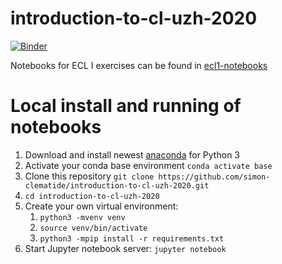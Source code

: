 # introduction-to-cl-uzh-2020
[![Binder](http://mybinder.org/badge_logo.svg)](http://mybinder.org/v2/gh/simon-clematide/introduction-to-cl-uzh-2020/master)


Notebooks for ECL I exercises can be found in [ecl1-notebooks](ecl1-notebooks)

# Local install and running of notebooks
1. Download and install newest [anaconda](https://www.anaconda.com/distribution/) for Python 3
2. Activate your conda base environment `conda activate base`
3. Clone this repository `git clone https://github.com/simon-clematide/introduction-to-cl-uzh-2020.git`
4. `cd introduction-to-cl-uzh-2020`
5. Create your own virtual environment:
	1. `python3 -mvenv venv`
	2. `source venv/bin/activate`
	3. `python3 -mpip install -r requirements.txt`
6. Start Jupyter notebook server: `jupyter notebook`


